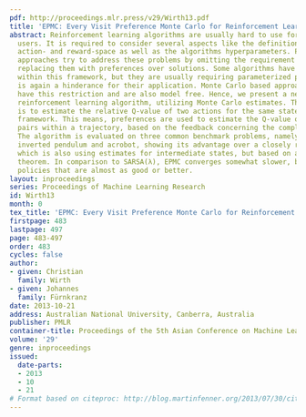 ```yaml
---
pdf: http://proceedings.mlr.press/v29/Wirth13.pdf
title: 'EPMC: Every Visit Preference Monte Carlo for Reinforcement Learning'
abstract: Reinforcement learning algorithms are usually hard to use for non expert
  users. It is required to consider several aspects like the definition of state-,
  action- and reward-space as well as the algorithms hyperparameters. Preference based
  approaches try to address these problems by omitting the requirement for exact rewards,
  replacing them with preferences over solutions. Some algorithms have been proposed
  within this framework, but they are usually requiring parameterized policies which
  is again a hinderance for their application. Monte Carlo based approaches do not
  have this restriction and are also model free. Hence, we present a new preference-based
  reinforcement learning algorithm, utilizing Monte Carlo estimates. The main idea
  is to estimate the relative Q-value of two actions for the same state within a every-visit
  framework. This means, preferences are used to estimate the Q-value of state-action
  pairs within a trajectory, based on the feedback concerning the complete trajectory.
  The algorithm is evaluated on three common benchmark problems, namely mountain car,
  inverted pendulum and acrobot, showing its advantage over a closely related algorithm
  which is also using estimates for intermediate states, but based on a probability
  theorem. In comparison to SARSA(λ), EPMC converges somewhat slower, but computes
  policies that are almost as good or better.
layout: inproceedings
series: Proceedings of Machine Learning Research
id: Wirth13
month: 0
tex_title: 'EPMC: Every Visit Preference Monte Carlo for Reinforcement Learning'
firstpage: 483
lastpage: 497
page: 483-497
order: 483
cycles: false
author:
- given: Christian
  family: Wirth
- given: Johannes
  family: Fürnkranz
date: 2013-10-21
address: Australian National University, Canberra, Australia
publisher: PMLR
container-title: Proceedings of the 5th Asian Conference on Machine Learning
volume: '29'
genre: inproceedings
issued:
  date-parts:
  - 2013
  - 10
  - 21
# Format based on citeproc: http://blog.martinfenner.org/2013/07/30/citeproc-yaml-for-bibliographies/
---
```


